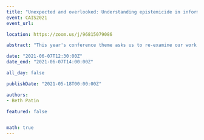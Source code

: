 ```yaml
---
title: "Unexpected and overlooked: Understanding epistemicide in information science"
event: CAIS2021
event_url: 

location: https://zoom.us/j/96815079086

abstract: "This year's conference theme asks us to re-examine our work by seeking overlooked, under-cited, and emergent voices and scholarship, and transformative methodologies, partnerships, and relationships within and beyond our field. Indeed, the information professions need a paradigmatic shift to examine the ways we have systematically undermined knowledge systems falling outside of Western traditions. Epistemicide is the killing, silencing, annihilation, or devaluing of a knowledge system. Epistemicide happens when epistemic injustices are persistent, systematic, and collectively work as a structured oppression of particular ways of knowing. Addressing epistemicide is critical for information professionals because we task ourselves with handling knowledge from every field. There has to be a reckoning before the paradigm can truly shift; if there is no acknowledgement of injustice, there is no room for justice."

date: "2021-06-07T12:30:00Z"
date_end: "2021-06-07T14:00:00Z"

all_day: false

publishDate: "2021-05-18T00:00:00Z"

authors:
- Beth Patin

featured: false


math: true
---
```

